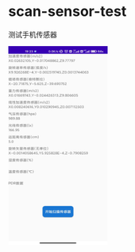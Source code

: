 # scan-sensor-test
测试手机传感器

<img src=".\image\小米10运行效果图.jpg" alt="小米10运行效果图"  width="200" height="400"  />
